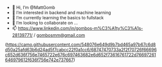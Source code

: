 - 👋 Hi, I’m @MattGomb
- 👀 I’m interested in backend and machine learning
- 🌱 I’m currently learning the basics to fullstack
- 💞️ I’m looking to collaborate on ...
- 📫 https://www.linkedin.com/in/gombos-m%C3%A1ty%C3%A1s-28139771/ / gombosmm@gmail.com

(https://camo.githubusercontent.com/548076e649d9b7bd465a97b67c6d8d50a25afd63b6d24ad5f7cabcc22f0a1cc6/68747470733a2f2f70726f66696c652d636f756e7465722e676c697463682e6d652f73616761722d76697261646979612f636f756e742e737667)

<!---
MattGomb/MattGomb is a ✨ special ✨ repository because its `README.md` (this file) appears on your GitHub profile.
You can click the Preview link to take a look at your changes.
--->
